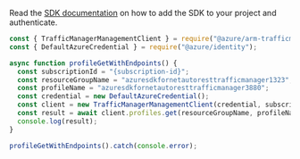 Read the [SDK documentation](https://github.com/Azure/azure-sdk-for-js/blob/%40azure%2Farm-trafficmanager_6.0.1/sdk/trafficmanager/arm-trafficmanager/README.md) on how to add the SDK to your project and authenticate.

```javascript
const { TrafficManagerManagementClient } = require("@azure/arm-trafficmanager");
const { DefaultAzureCredential } = require("@azure/identity");

async function profileGetWithEndpoints() {
  const subscriptionId = "{subscription-id}";
  const resourceGroupName = "azuresdkfornetautoresttrafficmanager1323";
  const profileName = "azuresdkfornetautoresttrafficmanager3880";
  const credential = new DefaultAzureCredential();
  const client = new TrafficManagerManagementClient(credential, subscriptionId);
  const result = await client.profiles.get(resourceGroupName, profileName);
  console.log(result);
}

profileGetWithEndpoints().catch(console.error);
```
